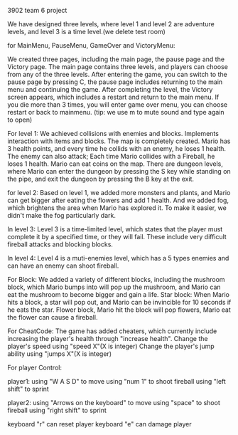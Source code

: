3902 team 6 project


We have designed three levels, where level 1 and level 2 are adventure levels, and level 3 is a time level.(we delete test room)

for MainMenu, PauseMenu, GameOver and VictoryMenu:

We created three pages, including the main page, the pause page and the Victory page. 
The main page contains three levels, and players can choose from any of the three levels. 
After entering the game, you can switch to the pause page by pressing C, the pause page includes returning to the main menu and continuing the game. 
After completing the level, the Victory screen appears, which includes a restart and return to the main menu.
If you die more than 3 times, you will enter game over menu, you can choose restart or back to mainmenu.
(tip: we use m to mute sound and type again to open)

For level 1:
We achieved collisions with enemies and blocks. Implements interaction with items and blocks. 
The map is completely created. Mario has 3 health points, and every time he collids with an enemy, he loses 1 health. 
The enemy can also attack; Each time Mario collides with a Fireball, he loses 1 health. Mario can eat coins on the map. 
There are dungeon levels, where Mario can enter the dungeon by pressing the S key while standing on the pipe, and exit the dungeon by pressing the B key at the exit.

for level 2:
Based on level 1, we added more monsters and plants, and Mario can get bigger after eating the flowers and add 1 health. 
And we added fog, which brightens the area when Mario has explored it. To make it easier, we didn't make the fog particularly dark.

In level 3:
Level 3 is a time-limited level, which states that the player must complete it by a specified time, or they will fail. 
These include very difficult fireball attacks and blocking blocks.

In level 4:
Level 4 is a muti-enemies level, which has a 5 types enemies and can have an enemy can shoot fireball.

For Block:
We added a variety of different blocks, including the mushroom block, which Mario bumps into will pop up the mushroom, 
and Mario can eat the mushroom to become bigger and gain a life. Star block: When Mario hits a block, a star will pop out, and Mario can be invincible for 10 seconds if he eats the star. 
Flower block, Mario hit the block will pop flowers, Mario eat the flower can cause a fireball.

For CheatCode:
The game has added cheaters, which currently include increasing the player's health through "increase health". 
Change the player's speed using "speed X"(X is integer)
Change the player's jump ability using "jumps X"(X is integer)


For player Control:

player1:
using "W A S D" to move
using "num 1" to shoot fireball
using "left shift" to sprint

player2:
using "Arrows on the keyboard" to move
using "space" to shoot fireball
using "right shift" to sprint

keyboard "r" can reset player
keyboard "e" can damage player
